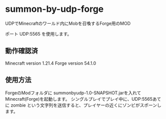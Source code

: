# summon-by-udp-forge
UDPでMinecraftのワールド内にMobを召喚するForge用のMOD

ポート UDP:5565 を使用します。

## 動作確認済
Minecraft version 1.21.4
Forge version 54.1.0

## 使用方法
ForgeのModフォルダに summonbyudp-1.0-SNAPSHOT.jarを入れてMinecraft(Forge)を起動します。
シングルプレイでプレイ中に、UDP:5565あてに zombie という文字列を送信すると、プレイヤーの近くにゾンビがスポーンします。
